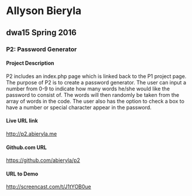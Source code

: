 Allyson Bieryla 
================
dwa15 Spring 2016 
---------------
### P2: Password Generator    

#### Project Description

P2 includes an index.php page which is linked back to the P1 project page. The purpose of P2 is to 
create a password generator. The user can input a number from 0-9 to indicate how many words he/she
would like the password to consist of. The words will then randomly be taken from the array of words
in the code. The user also has the option to check a box to have a number or special character appear
in the password.

#### Live URL link

http://p2.abieryla.me

#### Github.com URL

https://github.com/abieryla/p2

#### URL to Demo
http://screencast.com/t/J1tYOB0ue

